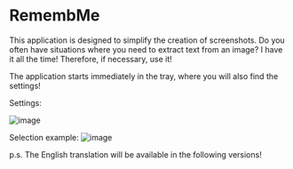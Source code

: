 # RemembMe
This application is designed to simplify the creation of screenshots. Do you often have situations where you need to extract text from an image? I have it all the time! Therefore, if necessary, use it!

The application starts immediately in the tray, where you will also find the settings!

Settings:

![image](https://github.com/user-attachments/assets/b8b6dd02-1ddb-4d0e-91c1-816896e16e55)


Selection example:
![image](https://github.com/user-attachments/assets/08285c0e-6722-41ce-a9b3-22f77a282545)


p.s. The English translation will be available in the following versions!
